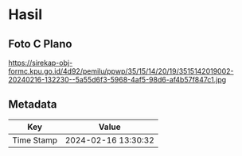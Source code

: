 # Hasil

## Foto C Plano

https://sirekap-obj-formc.kpu.go.id/4d92/pemilu/ppwp/35/15/14/20/19/3515142019002-20240216-132230--5a55d6f3-5968-4af5-98d6-af4b57f847c1.jpg


## Metadata

| Key        | Value               |
| ---------- | ------------------- |
| Time Stamp | 2024-02-16 13:30:32 |



